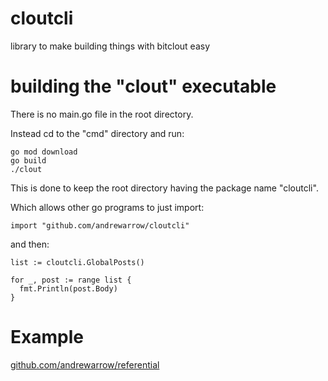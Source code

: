 # cloutcli
library to make building things with bitclout easy

# building the "clout" executable
There is no main.go file in the root directory.

Instead cd to the "cmd" directory and run:

```
go mod download
go build
./clout
```

This is done to keep the root directory having the package name "cloutcli".

Which allows other go programs to just import:

```
import "github.com/andrewarrow/cloutcli"
```

and then:

```
list := cloutcli.GlobalPosts()

for _, post := range list {
  fmt.Println(post.Body)
}
```

# Example
[github.com/andrewarrow/referential](https://github.com/andrewarrow/referential)

